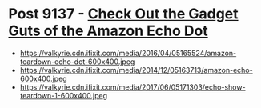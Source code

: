 # Post 9137 - [Check Out the Gadget Guts of the Amazon Echo Dot](https://www.ifixit.com/News/9137/echo-dot-repair)

- https://valkyrie.cdn.ifixit.com/media/2016/04/05165524/amazon-teardown-echo-dot-600x400.jpeg
- https://valkyrie.cdn.ifixit.com/media/2014/12/05163713/amazon-echo-600x400.jpeg
- https://valkyrie.cdn.ifixit.com/media/2017/06/05171303/echo-show-teardown-1-600x400.jpeg
